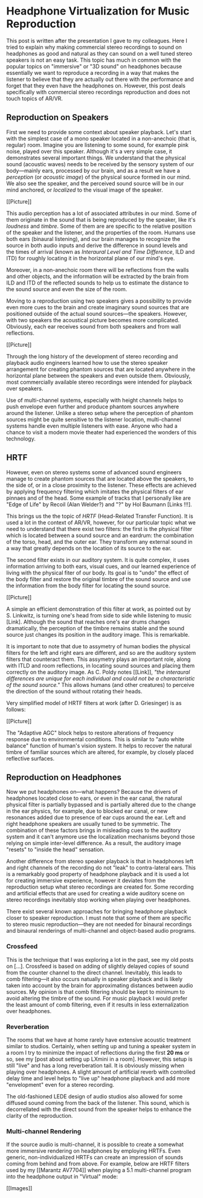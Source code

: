 # Headphone Virtualization for Music Reproduction

This post is written after the presentation I gave to my colleagues.  Here I
tried to explain why making commercial stereo recordings to sound on headphones
as good and natural as they can sound on a well tuned stereo speakers is not an
easy task. This topic has much in common with the popular topics on "immersive"
or "3D sound" on headphones because essentially we want to reproduce a recording
in a way that makes the listener to believe that they are actually out there
with the performance and forget that they even have the headphones on. However,
this post deals specifically with commercial stereo recordings reproduction and
does not touch topics of AR/VR.

## Reproduction on Speakers

First we need to provide some context about speaker playback. Let's start with
the simplest case of a mono speaker located in a non-anechoic (that is, regular)
room. Imagine you are listening to some sound, for example pink noise, played
over this speaker. Although it's a very simple case, it demonstrates several
important things. We understand that the physical sound (acoustic waves) needs
to be received by the sensory system of our body—mainly ears, processed by our
brain, and as a result we have a *perception* (or *acoustic image*) of the
physical source formed in our mind. We also see the speaker, and the perceived
sound source will be in our mind anchored, or *localized* to the visual image of
the speaker.

[[Picture]]

This audio perception has a lot of associated attributes in our mind. Some of
them originate in the sound that is being reproduced by the speaker, like it's
*loudness* and *timbre*. Some of them are are specific to the relative position
of the speaker and the listener, and the properties of the room. Humans use both
ears (binaural listening), and our brain manages to recognize the source in both
audio inputs and derive the difference in sound levels and the times of arrival
(known as *Interaural Level and Time Difference*, ILD and ITD) for roughly
locating it in the horizontal plane of our mind's eye.

Moreover, in a non-anechoic room there will be reflections from the walls and
other objects, and the information will be extracted by the brain from ILD and
ITD of the reflected sounds to help us to estimate the distance to the sound
source and even the size of the room.

Moving to a reproduction using two speakers gives a possibility to provide even
more cues to the brain and create imaginary sound sources that are positioned
outside of the actual sound sources—the speakers. However, with two speakers the
acoustical picture becomes more complicated. Obviously, each ear receives sound
from both speakers and from wall reflections.

[[Picture]]

Through the long history of the development of stereo recording and playback
audio engineers learned how to use the stereo speaker arrangement for creating
phantom sources that are located anywhere in the horizontal plane between the
speakers and even outside them.  Obviously, most commercially available stereo
recordings were intended for playback over speakers.

Use of multi-channel systems, especially with height channels helps to push
envelope even further and produce phantom sources anywhere around the listener.
Unlike a stereo setup where the perception of phantom sources might be quite
sensitive to the listener location, multi-channel systems handle even multiple
listeners with ease. Anyone who had a chance to visit a modern movie theater had
experienced the wonders of this technology.

## HRTF

However, even on stereo systems some of advanced sound engineers manage to
create phantom sources that are located above the speakers, to the side of, or
in a close proximity to the listener. These effects are achieved by applying
frequency filtering which imitates the physical filters of ear pinnaes and of
the head. Some example of tracks that I personally like are "Edge of Life"
by Recoil (Alan Welder?) and "?" by Hol Baumann [Links !!!].

This brings us the the topic of *HRTF* (Head-Related Transfer Function). It is
used a lot in the context of AR/VR, however, for our particular topic what we
need to understand that there exist two filters: the first is the physical
filter which is located between a sound source and an eardrum: the combination
of the torso, head, and the outer ear. They transform any external sound in
a way that greatly depends on the location of its source to the ear.

The second filter exists in our auditory system. It is quite complex, it uses
information arriving to both ears, visual cues, and our learned experience of
living with the physical fiter of our body. Its goal is to "undo" the effect of
the body filter and restore the original timbre of the sound source and use the
information from the body filter for locating the sound source.

[[Picture]]

A simple an efficient demonstration of this filter at work, as pointed out by
S. Linkwitz, is turning one's head from side to side while listening to
music [Link]. Although the sound that reaches one's ear drums changes
dramatically, the perception of the timbre remains stable and the sound source
just changes its position in the auditory image. This is remarkable.

It is important to note that due to assymetry of human bodies the physical
filters for the left and right ears are different, and so are the auditory
system filters that counteract them. This assymetry plays an important role,
along with ITLD and room reflections, in locating sound sources and placing them
correctly on the auditory image. As C. Poldy notes [[Link]], *"the interaural
differences are unique for each individual and could not be a characteristic of
the sound source."* This allows humans (and other creatures) to perceive
the direction of the sound without rotating their heads.

Very simplified model of HRTF filters at work (after D. Griesinger) is as
follows:

[[Picture]]

The "Adaptive AGC" block helps to restore alterations of frequency response due
to environmental conditions. This is similar to "auto white balance" function of
human's vision system. It helps to recover the natural timbre of familiar
sources which are altered, for example, by closely placed reflective surfaces.

## Reproduction on Headphones

Now we put headphones on—what happens? Because the drivers of headphones located
close to ears, or even in the ear canal, the natural physical filter is
partially bypassed and is partially altered due to the change in the ear
physics, for example, due to blocked ear canal, or new resonances added due to
presence of ear cups around the ear. Left and right headphone speakers are
usually tuned to be symmetric. The combination of these factors brings in
misleading cues to the auditory system and it can't anymore use the localization
mechanisms beyond those relying on simple inter-level difference. As a result,
the auditory image "resets" to "inside the head" sensation.

Another difference from stereo speaker playback is that in headphones left and
right channels of the recording do not "leak" to contra-lateral ears. This is a
remarkably good property of headphone playback and it is used a lot for creating
immersive experience, however it deviates from the reproduction setup what
stereo recordings are created for. Some recording and artificial effects that
are used for creating a wide auditory scene on stereo recordings inevitably stop
working when playing over headphones.

There exist several known approaches for bringing headphone playback closer
to speaker reproduction. I must note that some of them are specific to stereo
music reproduction—they are not needed for binaural recordings and binaural
renderings of multi-channel and object-based audio programs.

### Crossfeed

This is the technique that I was exploring a lot in the past, see my old posts
on [...]. Crossfeed is based on adding of slightly delayed copies of sound from
the counter channel to the direct channel. Inevitably, this leads to comb
filtering—it also occurs natually in speaker playback and is likely taken into
account by the brain for approximating distances between audio sources.
My opinion is that comb filtering should be kept to minimum to avoid altering
the timbre of the sound. For music playback I would prefer the least amount
of comb filtering, even if it results in less externalization over headphones.

### Reverberation

The rooms that we have at home rarely have extensive acoustic treatment
similar to studios. Certainly, when setting up and tuning a speaker system
in a room I try to minimize the impact of reflections during the first
**20 ms** or so, see my [post about setting up LXmini in a room]. However,
this setup is still "live" and has a long reverberation tail. It is obviously
missing when playing over headphones. A slight amount of artificial reverb
with controlled delay time and level helps to "live up" headphone playback
and add more "envelopment" even for a stereo recording.

The old-fashioned LEDE design of audio studios also allowed for some diffused
sound coming from the back of the listener. This sound, which is decorrellated
with the direct sound from the speaker helps to enhance the clarity of the
reproduction.

### Multi-channel Rendering

If the source audio is multi-channel, it is possible to create a somewhat
more immersive rendering on headphones by employing HRTFs. Even generic,
non-individualized HRTFs can create an impression of sounds coming from
behind and from above. For example, below are HRTF filters used by
my [[Marantz AV7704]] when playing a 5.1 multi-channel program into
the headphone output in "Virtual" mode:

[[Images]]

